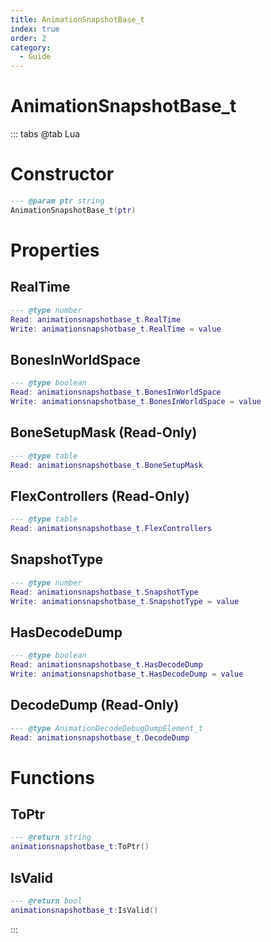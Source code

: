 ```yaml
---
title: AnimationSnapshotBase_t
index: true
order: 2
category:
  - Guide
---
```


# AnimationSnapshotBase_t

::: tabs
@tab Lua
# Constructor
```lua
--- @param ptr string
AnimationSnapshotBase_t(ptr)
```
# Properties
## RealTime 
```lua
--- @type number
Read: animationsnapshotbase_t.RealTime
Write: animationsnapshotbase_t.RealTime = value
```
## BonesInWorldSpace 
```lua
--- @type boolean
Read: animationsnapshotbase_t.BonesInWorldSpace
Write: animationsnapshotbase_t.BonesInWorldSpace = value
```
## BoneSetupMask (Read-Only)
```lua
--- @type table
Read: animationsnapshotbase_t.BoneSetupMask
```
## FlexControllers (Read-Only)
```lua
--- @type table
Read: animationsnapshotbase_t.FlexControllers
```
## SnapshotType 
```lua
--- @type number
Read: animationsnapshotbase_t.SnapshotType
Write: animationsnapshotbase_t.SnapshotType = value
```
## HasDecodeDump 
```lua
--- @type boolean
Read: animationsnapshotbase_t.HasDecodeDump
Write: animationsnapshotbase_t.HasDecodeDump = value
```
## DecodeDump (Read-Only)
```lua
--- @type AnimationDecodeDebugDumpElement_t
Read: animationsnapshotbase_t.DecodeDump
```
# Functions
## ToPtr
```lua
--- @return string
animationsnapshotbase_t:ToPtr()
```
## IsValid
```lua
--- @return bool
animationsnapshotbase_t:IsValid()
```

:::